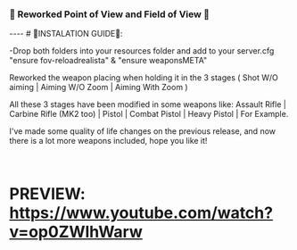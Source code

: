 ### 📠 Reworked Point of View and Field of View 📠

---- # 💾INSTALATION GUIDE💾: 

-Drop both folders into your resources folder and add to your server.cfg "ensure fov-reloadrealista" & "ensure weaponsMETA"

Reworked the weapon placing when holding it in the 3 stages ( Shot W/O aiming | Aiming W/O Zoom | Aiming With Zoom ) 

All these 3 stages have been modified in some weapons like: Assault Rifle | Carbine Rifle (MK2 too) | Pistol | Combat Pistol | Heavy Pistol | For Example.

I've made some quality of life changes on the previous release, and now there is a lot more weapons included, hope you like it!



<br />

# PREVIEW: https://www.youtube.com/watch?v=op0ZWlhWarw
